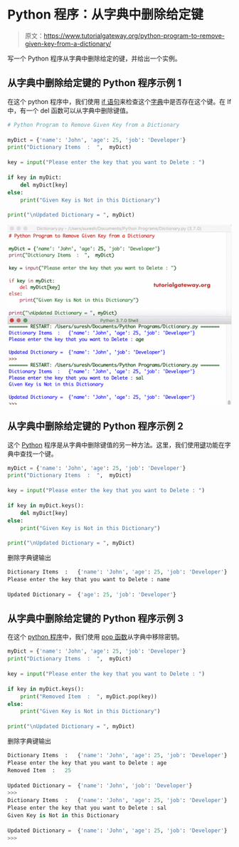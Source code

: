 # Python 程序：从字典中删除给定键

> 原文：<https://www.tutorialgateway.org/python-program-to-remove-given-key-from-a-dictionary/>

写一个 Python 程序从字典中删除给定的键，并给出一个实例。

## 从字典中删除给定键的 Python 程序示例 1

在这个 python 程序中，我们使用 [if 语句](https://www.tutorialgateway.org/python-if-statement/)来检查这个[字典](https://www.tutorialgateway.org/python-dictionary/)中是否存在这个键。在 If 中，有一个 del 函数可以从字典中删除键值。

```py
# Python Program to Remove Given Key from a Dictionary

myDict = {'name': 'John', 'age': 25, 'job': 'Developer'}
print("Dictionary Items  :  ",  myDict)

key = input("Please enter the key that you want to Delete : ")

if key in myDict:
    del myDict[key]
else:
    print("Given Key is Not in this Dictionary")

print("\nUpdated Dictionary = ", myDict)
```

![Python Program to Remove Given Key from a Dictionary 1](img/e2890c4c935939d1d8be37603ec0f287.png)

## 从字典中删除给定键的 Python 程序示例 2

这个 [Python](https://www.tutorialgateway.org/python-tutorial/) 程序是从字典中删除键值的另一种方法。这里，我们使用[键](https://www.tutorialgateway.org/python-dictionary-keys-function/)功能在字典中查找一个键。

```py
myDict = {'name': 'John', 'age': 25, 'job': 'Developer'}
print("Dictionary Items  :  ",  myDict)

key = input("Please enter the key that you want to Delete : ")

if key in myDict.keys():
    del myDict[key]
else:
    print("Given Key is Not in this Dictionary")

print("\nUpdated Dictionary = ", myDict)
```

删除字典键输出

```py
Dictionary Items  :   {'name': 'John', 'age': 25, 'job': 'Developer'}
Please enter the key that you want to Delete : name

Updated Dictionary =  {'age': 25, 'job': 'Developer'}
```

## 从字典中删除给定键的 Python 程序示例 3

在这个 [python 程序](https://www.tutorialgateway.org/python-programming-examples/)中，我们使用 [pop 函数](https://www.tutorialgateway.org/python-dictionary-pop-function/)从字典中移除密钥。

```py
myDict = {'name': 'John', 'age': 25, 'job': 'Developer'}
print("Dictionary Items  :  ",  myDict)

key = input("Please enter the key that you want to Delete : ")

if key in myDict.keys():
    print("Removed Item  :  ", myDict.pop(key))
else:
    print("Given Key is Not in this Dictionary")

print("\nUpdated Dictionary = ", myDict)
```

删除字典键输出

```py
Dictionary Items  :   {'name': 'John', 'age': 25, 'job': 'Developer'}
Please enter the key that you want to Delete : age
Removed Item  :   25

Updated Dictionary =  {'name': 'John', 'job': 'Developer'}
>>> 
Dictionary Items  :   {'name': 'John', 'age': 25, 'job': 'Developer'}
Please enter the key that you want to Delete : sal
Given Key is Not in this Dictionary

Updated Dictionary =  {'name': 'John', 'age': 25, 'job': 'Developer'}
>>> 
```